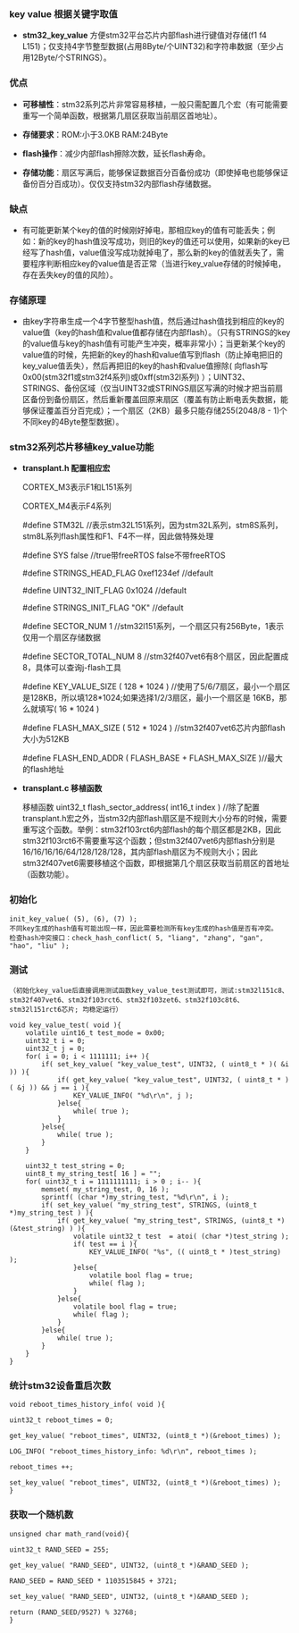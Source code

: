 ### key value 根据关键字取值 ###
- **stm32\_key_value** 方便stm32平台芯片内部flash进行键值对存储(f1 f4 L151)；仅支持4字节整型数据(占用8Byte/个UINT32)和字符串数据（至少占用12Byte/个STRINGS）。

### 优点 ###

- **可移植性**：stm32系列芯片非常容易移植，一般只需配置几个宏（有可能需要重写一个简单函数，根据第几扇区获取当前扇区首地址）。

- **存储要求**：ROM:小于3.0KB RAM:24Byte

- **flash操作**：减少内部flash擦除次数，延长flash寿命。

- **存储功能**：扇区写满后，能够保证数据百分百备份成功（即使掉电也能够保证备份百分百成功）。仅仅支持stm32内部flash存储数据。
### 缺点 ###
- 有可能更新某个key的值的时候刚好掉电，那相应key的值有可能丢失；例如：新的key的hash值没写成功，则旧的key的值还可以使用，如果新的key已经写了hash值，value值没写成功就掉电了，那么新的key的值就丢失了，需要程序判断相应key的value值是否正常（当进行key_value存储的时候掉电，存在丢失key的值的风险）。

### 存储原理 ###
- 由key字符串生成一个4字节整型hash值，然后通过hash值找到相应的key的value值（key的hash值和value值都存储在内部flash）。（只有STRINGS的key的value值与key的hash值有可能产生冲突，概率非常小）；当更新某个key的value值的时候，先把新的key的hash和value值写到flash（防止掉电把旧的key_value值丢失），然后再把旧的key的hash和value值擦除( 向flash写0x00(stm32f1或stm32f4系列)或0xff(stm32l系列) ）；UINT32、STRINGS、备份区域（仅当UINT32或STRINGS扇区写满的时候才把当前扇区备份到备份扇区，然后重新覆盖回原来扇区（覆盖有防止断电丢失数据，能够保证覆盖百分百完成）；一个扇区（2KB）最多只能存储255(2048/8 - 1)个不同key的4Byte整型数据）。

### stm32系列芯片移植key_value功能 ###

- **transplant.h 配置相应宏**

	CORTEX_M3表示F1和L151系列

	CORTEX_M4表示F4系列

	\#define STM32L //表示stm32L151系列，因为stm32L系列，stm8S系列，stm8L系列flash属性和F1、F4不一样，因此做特殊处理
	
	\#define SYS false //true带freeRTOS false不带freeRTOS
	
	\#define STRINGS\_HEAD_FLAG 0xef1234ef //default
	
	\#define UINT32\_INIT_FLAG 0x1024 //default
	
	\#define STRINGS\_INIT_FLAG "OK" //default
	
	\#define SECTOR\_NUM 1 //stm32l151系列，一个扇区只有256Byte，1表示仅用一个扇区存储数据
	
	\#define SECTOR\_TOTAL_NUM 8 //stm32f407vet6有8个扇区，因此配置成8，具体可以查询j-flash工具
	
	\#define KEY\_VALUE_SIZE ( 128 * 1024 ) //使用了5/6/7扇区，最小一个扇区是128KB，所以填128*1024;如果选择1/2/3扇区，最小一个扇区是 16KB，那么就填写( 16 * 1024 )
	
	\#define FLASH\_MAX_SIZE ( 512 * 1024 ) //stm32f407vet6芯片内部flash大小为512KB
	
	\#define FLASH\_END\_ADDR ( FLASH\_BASE + FLASH\_MAX_SIZE )//最大的flash地址

- **transplant.c 移植函数**

	移植函数 uint32\_t flash\_sector\_address( int16_t index ) //除了配置transplant.h宏之外，当stm32内部flash扇区是不规则大小分布的时候，需要重写这个函数。举例：stm32f103rct6内部flash的每个扇区都是2KB，因此stm32f103rct6不需要重写这个函数；但stm32f407vet6内部flash分别是16/16/16/16/64/128/128/128，其内部flash扇区为不规则大小；因此stm32f407vet6需要移植这个函数，即根据第几个扇区获取当前扇区的首地址（函数功能）。

### 初始化 ###

	init_key_value( (5), (6), (7) );
	不同key生成的hash值有可能出现一样，因此需要检测所有key生成的hash值是否有冲突。
	检查hash冲突接口：check_hash_conflict( 5, "liang", "zhang", "gan", "hao", "liu" );
### 测试 ###
	（初始化key_value后直接调用测试函数key_value_test测试即可，测试:stm32l151c8、stm32f407vet6、stm32f103rct6、stm32f103zet6、stm32f103c8t6、stm32l151rct6芯片; 均稳定运行）

	void key_value_test( void ){
		volatile uint16_t test_mode = 0x00;
		uint32_t i = 0;
		uint32_t j = 0;
		for( i = 0; i < 1111111; i++ ){
		    if( set_key_value( "key_value_test", UINT32, ( uint8_t * )( &i )) ){
		        if( get_key_value( "key_value_test", UINT32, ( uint8_t * )( &j )) && j == i ){
		            KEY_VALUE_INFO( "%d\r\n", j );
		        }else{
		            while( true );
		        }
		    }else{
		        while( true );
		    }
		}
		
		uint32_t test_string = 0;
		uint8_t my_string_test[ 16 ] = "";
		for( uint32_t i = 1111111111; i > 0 ; i-- ){
		    memset( my_string_test, 0, 16 );
		    sprintf( (char *)my_string_test, "%d\r\n", i );
		    if( set_key_value( "my_string_test", STRINGS, (uint8_t *)my_string_test ) ){
		        if( get_key_value( "my_string_test", STRINGS, (uint8_t *)(&test_string) ) ){
		            volatile uint32_t test  = atoi( (char *)test_string );
		            if( test == i ){
		                KEY_VALUE_INFO( "%s", (( uint8_t * )test_string) );
		            }else{
		                volatile bool flag = true;
		                while( flag );
		            }
		        }else{
		            volatile bool flag = true;
		            while( flag );
		        }
		    }else{
		        while( true );
		    }
		}
	}

### 统计stm32设备重启次数 ###

	void reboot_times_history_info( void ){
	
	uint32_t reboot_times = 0;
	
	get_key_value( "reboot_times", UINT32, (uint8_t *)(&reboot_times) );
	
	LOG_INFO( "reboot_times_history_info: %d\r\n", reboot_times );
	
	reboot_times ++;
	
	set_key_value( "reboot_times", UINT32, (uint8_t *)(&reboot_times) );
	}

### 获取一个随机数 ###

	unsigned char math_rand(void){
	
	uint32_t RAND_SEED = 255;
	
	get_key_value( "RAND_SEED", UINT32, (uint8_t *)&RAND_SEED );
	
	RAND_SEED = RAND_SEED * 1103515845 + 3721;
	
	set_key_value( "RAND_SEED", UINT32, (uint8_t *)&RAND_SEED );
	
	return (RAND_SEED/9527) % 32768;
	}
